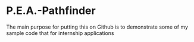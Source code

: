 # P.E.A.-Pathfinder
The main purpose for putting this on Github is to demonstrate some of my sample code that for internship applications

